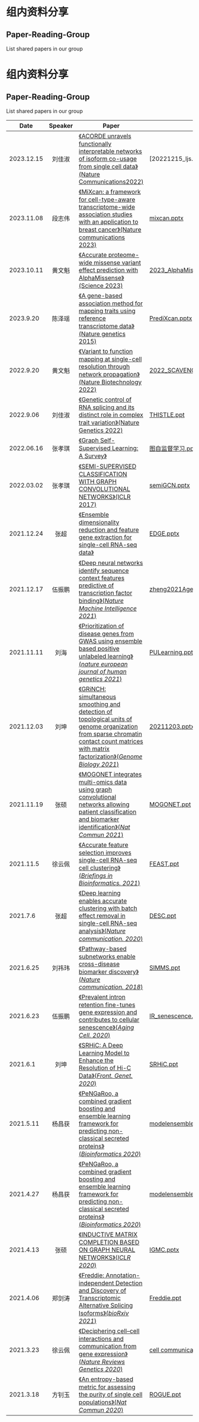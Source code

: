 # 组内资料分享

## Paper-Reading-Group

List shared papers in our group
# 组内资料分享

## Paper-Reading-Group

List shared papers in our group

| Date      | Speaker | Paper                                                        | Slide                                                       | Keywords |
| --------- | :-----: | ------------------------------------------------------------ | ------------------------------------------------------------ | -------- |
| 2023.12.15 | 刘佳淑  | [《ACORDE unravels functionally interpretable networks of isoform co-usage from single cell data》(Nature Communications2022)](https://doi.org/10.1038/s41467-022-29497-w) |[20221215_ljs.ppt]x(https://github.com/genemine/journalClub/blob/main/slides/20231215_ljs.pptx)| isoform共表达网络、单细胞 |
| 2023.11.08 | 段志伟  | [《MiXcan: a framework for cell-type-aware transcriptome-wide association studies with an application to breast cancer》(Nature communications 2023)](https://www.nature.com/articles/s41467-023-35888-4) |[mixcan.pptx](https://github.com/genemine/journalClub/blob/main/slides/mixcan.pptx)| TWAS |
| 2023.10.11 | 黄文魁  | [《Accurate proteome-wide missense variant effect prediction with AlphaMissense》(Science 2023)](https://doi.org/10.1126/science.adg7492) |[2023_AlphaMissense.ppt](https://github.com/genemine/journalClub/blob/main/slides/2023_AlphaMissense.pptx)| 错义突变致病性预测 |
| 2023.9.20 | 陈泽瑶  | [《A gene-based association method for mapping traits using reference transcriptome data》(Nature genetics 2015)](https://doi.org/10.1038/ng.3367) |[PrediXcan.pptx](https://github.com/genemine/journalClub/blob/main/slides/PrediXcan.pptx)| 单细胞 |
| 2022.9.20 | 黄文魁  | [《Variant to function mapping at single-cell resolution through network propagation》(Nature Biotechnology 2022)](https://doi.org/10.1038/s41587-022-01341-y) |[2022_SCAVENGE.ppt](https://github.com/genemine/journalClub/blob/main/slides/2022_SCAVENGE.pptx)| 单细胞 |
| 2022.9.06 | 刘佳淑  | [《Genetic control of RNA splicing and its distinct role in complex trait variation》(Nature Genetics 2022)](https://doi.org/10.1038/s41588-022-01154-4) |[THISTLE.ppt](https://github.com/genemine/journalClub/blob/main/slides/THISTLE.pptx)| sQTL   |
| 2022.06.16 | 张孝琪 | [《Graph Self-Supervised Learning: A Survey》](https://ieeexplore.ieee.org/abstract/document/9770382)| [图自监督学习.pptx](https://github.com/genemine/journalClub/blob/main/slides/%E5%9B%BE%E8%87%AA%E7%9B%91%E7%9D%A3%E5%AD%A6%E4%B9%A0.pptx)| 自监督学习 |
| 2022.03.02 | 张孝琪 | [《SEMI-SUPERVISED CLASSIFICATION WITH GRAPH CONVOLUTIONAL NETWORKS》(ICLR 2017)](https://openreview.net/forum?id=SJU4ayYgl)| [semiGCN.pptx](https://github.com/genemine/journalClub/blob/main/slides/semiGCN.pptx)| GCN |
| 2021.12.24 | 张超 | [《Ensemble dimensionality reduction and feature gene extraction for single-cell RNA-seq data》](https://www.nature.com/articles/s41467-020-19465-7)| [EDGE.pptx](https://github.com/genemine/journalClub/blob/main/slides/EDGE.pptx)| 单细胞降维和特征选择 |
| 2021.12.17 | 伍振鹏 | [《Deep neural networks identify sequence context features predictive of transcription factor binding》(*Nature Machine Intelligence 2021*)](https://www.nature.com/articles/s42256-020-00282-y)| [zheng2021AgentBind.pptx](https://github.com/genemine/journalClub/blob/main/slides/zheng2021AgentBind.pptx)| 转录因子结合预测 |
| 2021.11.11 | 刘海 | [《Prioritization of disease genes from GWAS using ensemble based positive unlabeled learning》(*nature  european journal of human genetics 2021*)](https://www.nature.com/articles/s41431-021-00930-w)| [PULearning.pptx](https://github.com/genemine/journalClub/blob/main/slides/PULearning.pptx)| 疾病基因预测 |
| 2021.12.03 | 刘坤 | [《GRiNCH: simultaneous smoothing and detection of topological units of genome organization from sparse chromatin contact count matrices with matrix factorization》(*Genome Biology 2021*)](https://genomebiology.biomedcentral.com/articles/10.1186/s13059-021-02378-z)| [20211203.pptx](https://github.com/genemine/journalClub/blob/main/slides/20211203.pptx)| TAD检测 |
| 2021.11.19 | 张硕 | [《MOGONET integrates multi-omics data using graph convolutional networks allowing patient classification and biomarker identification》(*Nat Commun 2021*)](https://www.nature.com/articles/s41467-021-23774-w)| [MOGONET.ppt](https://github.com/genemine/journalClub/blob/main/slides/MOGONET.pptx)| 多组学分类 |
| 2021.11.5 | 徐云佩  | [《Accurate feature selection improves single-cell RNA-seq cell clustering》(*Briefings in Bioinformatics. 2021*)](https://academic.oup.com/bib/article/22/5/bbab034/6145899?login=true)  |[FEAST.ppt](https://github.com/genemine/journalClub/blob/main/slides/FEAST.pptx)   |单细胞特征选择|
| 2021.7.6 | 张超  | [《Deep learning enables accurate clustering with batch effect removal in single-cell RNA-seq analysis》(*Nature communication. 2020*)](https://www.nature.com/articles/s41467-020-15851-3)  |[DESC.ppt](https://github.com/genemine/journalClub/blob/main/slides/DESC.pptx)   |单细胞聚类|
| 2021.6.25 | 刘祎玮  | [《Pathway-based subnetworks enable cross-disease biomarker discovery》(*Nature communication. 2018*)](https://www.nature.com/articles/s41467-018-07021-3)  |[SIMMS.ppt](https://github.com/genemine/journalClub/blob/main/slides/SIMMS.pptx)   |Pathway subnetwork及生存分析|
| 2021.6.23 | 伍振鹏  | [《Prevalent intron retention fine-tunes gene expression and contributes to cellular senescence》(*Aging Cell. 2020*)](https://onlinelibrary.wiley.com/doi/full/10.1111/acel.13276)  |[IR_senescence.ppt](https://github.com/genemine/journalClub/blob/main/slides/IR_senescence.pptx)   |内含子保留|
| 2021.6.1 | 刘坤  | [《SRHiC: A Deep Learning Model to Enhance the Resolution of Hi-C Data》(*Front. Genet. 2020*)](https://www.frontiersin.org/articles/10.3389/fgene.2020.00353/full)  |[SRHiC.ppt](https://github.com/genemine/journalClub/blob/main/slides/SRHiC.pptx)   |Hi-C数据增强|
| 2021.5.11 | 杨昌获  | [《PeNGaRoo, a combined gradient boosting and ensemble learning framework for predicting non-classical secreted proteins》(*Bioinformatics 2020*)](https://academic.oup.com/bioinformatics/article/36/3/704/5545087)  |[modelensemble.ppt](https://github.com/genemine/journalClub/blob/main/slides/modelensemble.pptx)   |模型集成|
| 2021.4.27 | 杨昌获  | [《PeNGaRoo, a combined gradient boosting and ensemble learning framework for predicting non-classical secreted proteins》(*Bioinformatics 2020*)](https://academic.oup.com/bioinformatics/article/36/3/704/5545087)  |[modelensemble.ppt](https://github.com/genemine/journalClub/blob/main/slides/modelensemble.pptx)   |模型集成|
| 2021.4.13 |  张硕   | [《INDUCTIVE MATRIX COMPLETION BASED ON GRAPH NEURAL NETWORKS》(*ICLR 2020*)](https://openreview.net/forum?id=ByxxgCEYDS)|[IGMC.pptx](https://github.com/genemine/journalClub/blob/main/slides/IGMC.pptx)|推荐系统|
| 2021.4.06 | 郑剑涛  |  [《Freddie: Annotation-independent Detection and Discovery of Transcriptomic Alternative Splicing Isoforms》(*bioRxiv 2021*)](https://www.biorxiv.org/content/10.1101/2021.01.20.427493v1.abstract)   |[Freddie.ppt](https://github.com/genemine/journalClub/blob/main/slides/Freddie.pptx)   | 三代测序；isoform预测|
| 2021.3.23 | 徐云佩  |  [《Deciphering cell–cell interactions and communication from gene expression》(*Nature Reviews Genetics 2020*)](https://www.nature.com/articles/s41576-020-00292-x) | [cell communication review.ppt](https://github.com/genemine/journalClub/blob/main/slides/cell%20communication%20review.pptx)  | 单细胞通讯 |
| 2021.3.18 | 方钊玉  | [《An entropy-based metric for assessing the purity of single cell populations》(*Nat Commun 2020*)](https://www.nature.com/articles/s41467-020-16904-3) |[ROGUE.ppt](https://github.com/genemine/journalClub/blob/main/slides/ROGUE.pptx)| 单细胞   |
